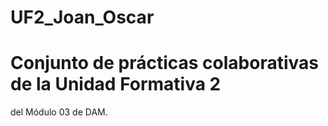 # UF2_Joan_Oscar
# Conjunto de prácticas colaborativas de la Unidad Formativa 2
del Módulo 03 de DAM.
